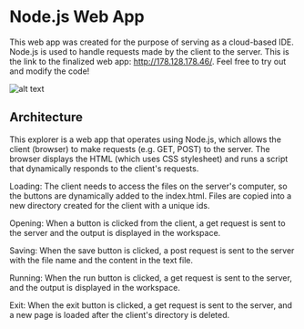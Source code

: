 # Node.js Web App

This web app was created for the purpose of serving as a cloud-based IDE. Node.js is used to handle requests made by the client to the server. This is the link to the finalized web app: http://178.128.178.46/. Feel free to try out and modify the code!

![alt text](https://github.com/SRavit1/Node.js-Web-App/blob/master/Web%20App.png "Web App")

## Architecture

This explorer is a web app that operates using Node.js, which allows the client (browser) to make requests (e.g. GET, POST) to the server. The browser displays the HTML (which uses CSS stylesheet) and runs a script that dynamically responds to the client's requests.

Loading:
	The client needs to access the files on the server's computer, so the buttons are dynamically added to the index.html. Files are copied into a new directory created for the client with a unique ids.

Opening:
	When a button is clicked from the client, a get request is sent to the server and the output is displayed in the workspace.

Saving:
	When the save button is clicked, a post request is sent to the server with the file name and the content in the text file.

Running:
	When the run button is clicked, a get request is sent to the server, and the output is displayed in the workspace.

Exit:
	When the exit button is clicked, a get request is sent to the server, and a new page is loaded after the client's directory is deleted.
